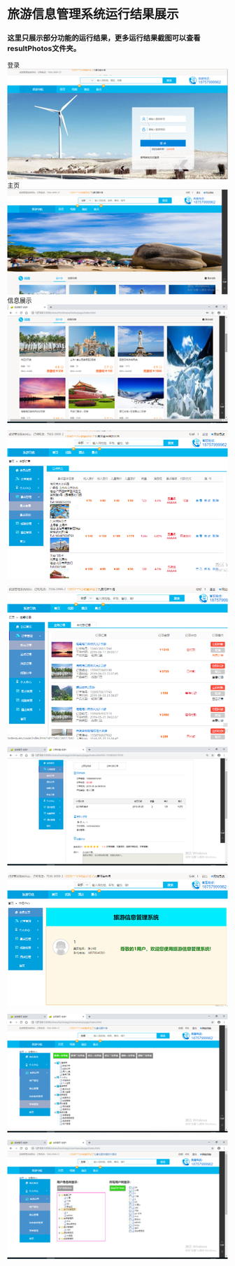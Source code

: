 # 旅游信息管理系统运行结果展示

### 这里只展示部分功能的运行结果，更多运行结果截图可以查看resultPhotos文件夹。

登录
![登录](https://github.com/LiJinLan/tourism-management-springboot/blob/master/resultPhotos/1_%E7%99%BB%E5%BD%95%E7%95%8C%E9%9D%A2%E5%B1%95%E7%A4%BA.png?raw=true "登录")
主页
![主页](https://github.com/LiJinLan/tourism-management-springboot/blob/master/resultPhotos/3_%E7%B3%BB%E7%BB%9F%E4%B8%BB%E7%95%8C%E9%9D%A2%E5%B1%95%E7%A4%BA1.png?raw=true "主页")
信息展示
![主页展示](https://github.com/LiJinLan/tourism-management-springboot/blob/master/resultPhotos/4_%E7%B3%BB%E7%BB%9F%E4%B8%BB%E7%95%8C%E9%9D%A2%E5%B1%95%E7%A4%BA2.png?raw=true "主页展示")

![查看旅游信息](https://github.com/LiJinLan/tourism-management-springboot/blob/master/resultPhotos/17_%E6%9F%A5%E7%9C%8B%E6%97%85%E6%B8%B8%E4%BF%A1%E6%81%AF%E7%95%8C%E9%9D%A2.png?raw=true "查看旅游信息")

![所有订单](https://github.com/LiJinLan/tourism-management-springboot/blob/master/resultPhotos/10_%E6%89%80%E6%9C%89%E8%AE%A2%E5%8D%95%E7%AE%A1%E7%90%86%E7%95%8C%E9%9D%A2.png?raw=true "所有订单")

![用户评论](https://github.com/LiJinLan/tourism-management-springboot/blob/master/resultPhotos/29_%E6%9F%A5%E7%9C%8B%E8%AE%A2%E5%8D%95%E8%AF%A6%E6%83%85%E4%B8%8E%E8%AF%84%E8%AE%BA%E7%95%8C%E9%9D%A2.png?raw=true "用户评论")

![个人主页](https://github.com/LiJinLan/tourism-management-springboot/blob/master/resultPhotos/9_%E7%B3%BB%E7%BB%9F%E4%B8%AA%E4%BA%BA%E6%9D%83%E9%99%90%E4%B8%BB%E7%95%8C%E9%9D%A2.png?raw=true "个人主页")

![菜单管理](https://github.com/LiJinLan/tourism-management-springboot/blob/master/resultPhotos/19_%E8%8F%9C%E5%8D%95%E7%AE%A1%E7%90%86%E7%95%8C%E9%9D%A2.png?raw=true "菜单管理")

![用户管理](https://github.com/LiJinLan/tourism-management-springboot/blob/master/resultPhotos/24_%E7%94%A8%E6%88%B7%E7%AE%A1%E7%90%86%E7%95%8C%E9%9D%A2.png?raw=true "用户管理")